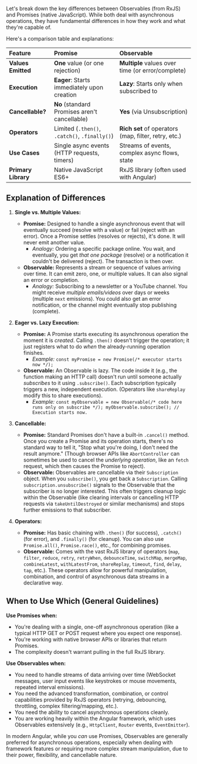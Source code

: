 Let's break down the key differences between Observables (from RxJS) and Promises (native JavaScript). While both deal with asynchronous operations, they have fundamental differences in how they work and what they're capable of.

Here's a comparison table and explanations:

| Feature             | Promise                                       | Observable                                           |
| :------------------ | :-------------------------------------------- | :--------------------------------------------------- |
| **Values Emitted**  | **One** value (or one rejection)              | **Multiple** values over time (or error/complete)    |
| **Execution**       | **Eager**: Starts immediately upon creation   | **Lazy**: Starts only when subscribed to             |
| **Cancellable?**    | **No** (standard Promises aren't cancellable) | **Yes** (via Unsubscription)                         |
| **Operators**       | Limited (`.then()`, `.catch()`, `.finally()`) | **Rich set** of operators (map, filter, retry, etc.) |
| **Use Cases**       | Single async events (HTTP requests, timers)   | Streams of events, complex async flows, state        |
| **Primary Library** | Native JavaScript ES6+                        | RxJS library (often used with Angular)               |

## Explanation of Differences

1.  **Single vs. Multiple Values:**

    - **Promise:** Designed to handle a single asynchronous event that will eventually succeed (resolve with a value) or fail (reject with an error). Once a Promise settles (resolves or rejects), it's done. It will never emit another value.
      - _Analogy:_ Ordering a specific package online. You wait, and eventually, you get _that one package_ (resolve) or a notification it couldn't be delivered (reject). The transaction is then over.
    - **Observable:** Represents a stream or sequence of values arriving over time. It can emit zero, one, or multiple values. It can also signal an error or completion.
      - _Analogy:_ Subscribing to a newsletter or a YouTube channel. You might receive _multiple emails/videos_ over days or weeks (multiple `next` emissions). You could also get an error notification, or the channel might eventually stop publishing (complete).

2.  **Eager vs. Lazy Execution:**

    - **Promise:** A Promise starts executing its asynchronous operation the moment it is _created_. Calling `.then()` doesn't trigger the operation; it just registers what to do _when_ the already-running operation finishes.
      - _Example:_ `const myPromise = new Promise(/* executor starts now */);`
    - **Observable:** An Observable is lazy. The code inside it (e.g., the function making an HTTP call) doesn't run until someone actually _subscribes_ to it using `.subscribe()`. Each subscription typically triggers a new, independent execution. (Operators like `shareReplay` modify this to share executions).
      - _Example:_ `const myObservable = new Observable(/* code here runs only on subscribe */); myObservable.subscribe(); // Execution starts now.`

3.  **Cancellable:**

    - **Promise:** Standard Promises don't have a built-in `.cancel()` method. Once you create a Promise and its operation starts, there's no standard way to tell it, "Stop what you're doing, I don't need the result anymore." (Though browser APIs like `AbortController` can sometimes be used to cancel the _underlying operation_, like an `fetch` request, which then causes the Promise to reject).
    - **Observable:** Observables are cancellable via their `Subscription` object. When you `subscribe()`, you get back a `Subscription`. Calling `subscription.unsubscribe()` signals to the Observable that the subscriber is no longer interested. This often triggers cleanup logic within the Observable (like clearing intervals or cancelling HTTP requests via `takeUntilDestroyed` or similar mechanisms) and stops further emissions to that subscriber.

4.  **Operators:**
    - **Promise:** Has basic chaining with `.then()` (for success), `.catch()` (for error), and `.finally()` (for cleanup). You can also use `Promise.all()`, `Promise.race()`, etc., for combining promises.
    - **Observable:** Comes with the vast RxJS library of operators (`map`, `filter`, `reduce`, `retry`, `retryWhen`, `debounceTime`, `switchMap`, `mergeMap`, `combineLatest`, `withLatestFrom`, `shareReplay`, `timeout`, `find`, `delay`, `tap`, etc.). These operators allow for powerful manipulation, combination, and control of asynchronous data streams in a declarative way.

## When to Use Which (General Guidelines)

**Use Promises when:**

- You're dealing with a single, one-off asynchronous operation (like a typical HTTP GET or POST request where you expect one response).
- You're working with native browser APIs or libraries that return Promises.
- The complexity doesn't warrant pulling in the full RxJS library.

**Use Observables when:**

- You need to handle streams of data arriving over time (WebSocket messages, user input events like keystrokes or mouse movements, repeated interval emissions).
- You need the advanced transformation, combination, or control capabilities provided by RxJS operators (retrying, debouncing, throttling, complex filtering/mapping, etc.).
- You need the ability to cancel asynchronous operations cleanly.
- You are working heavily within the Angular framework, which uses Observables extensively (e.g., `HttpClient`, `Router` events, `EventEmitter`).

In modern Angular, while you _can_ use Promises, Observables are generally preferred for asynchronous operations, especially when dealing with framework features or requiring more complex stream manipulation, due to their power, flexibility, and cancellable nature.
